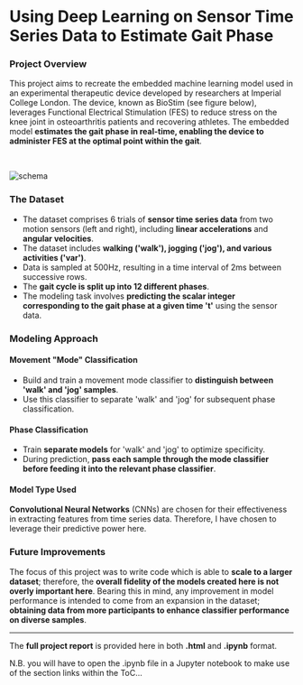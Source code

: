 # Using Deep Learning on Sensor Time Series Data to Estimate Gait Phase

### Project Overview
This project aims to recreate the embedded machine learning model used in an experimental therapeutic device developed by researchers at Imperial College London. The device, known as BioStim (see figure below), leverages Functional Electrical Stimulation (FES) to reduce stress on the knee joint in osteoarthritis patients and recovering athletes. The embedded model **estimates the gait phase in real-time, enabling the device to administer FES at the optimal point within the gait**.

<br>

![schema](https://github.com/cgribben1/Deep-Learning-Gait-Phase-Detection/assets/143657285/fd9a9680-d3e3-4beb-9ff1-f290f4bfa0d5)

### The Dataset
- The dataset comprises 6 trials of **sensor time series data** from two motion sensors (left and right), including **linear accelerations** and **angular velocities**.
- The dataset includes **walking ('walk'), jogging ('jog'), and various activities ('var')**.
- Data is sampled at 500Hz, resulting in a time interval of 2ms between successive rows.
- The **gait cycle is split up into 12 different phases**.
- The modeling task involves **predicting the scalar integer corresponding to the gait phase at a given time 't'** using the sensor data.

### Modeling Approach

#### Movement "Mode" Classification
- Build and train a movement mode classifier to **distinguish between 'walk' and 'jog' samples**.
- Use this classifier to separate 'walk' and 'jog' for subsequent phase classification.

#### Phase Classification
- Train **separate models** for 'walk' and 'jog' to optimize specificity.
- During prediction, **pass each sample through the mode classifier before feeding it into the relevant phase classifier**.

#### Model Type Used
**Convolutional Neural Networks** (CNNs) are chosen for their effectiveness in extracting features from time series data. Therefore, I have chosen to leverage their predictive power here.

### Future Improvements
The focus of this project was to write code which is able to **scale to a larger dataset**; therefore, the **overall fidelity of the models created here is not overly important here**. Bearing this in mind, any improvement in model performance is intended to come from an expansion in the dataset; **obtaining data from more participants to enhance classifier performance on diverse samples**.

---

The **full project report** is provided here in both **.html** and **.ipynb** format.

N.B. you will have to open the .ipynb file in a Jupyter notebook to make use of the section links within the ToC...

